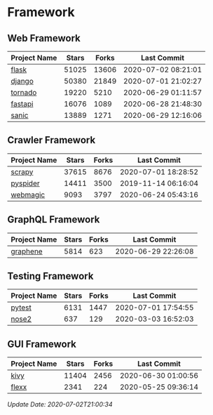 # Framework

## Web Framework

| Project Name | Stars | Forks | Last Commit |
| ------------ | ----- | ----- | ----------- |
| [flask](https://github.com/pallets/flask) | 51025 | 13606 | 2020-07-02 08:21:01 |
| [django](https://github.com/django/django) | 50380 | 21849 | 2020-07-01 21:02:27 |
| [tornado](https://github.com/tornadoweb/tornado) | 19220 | 5210 | 2020-06-29 01:11:57 |
| [fastapi](https://github.com/tiangolo/fastapi) | 16076 | 1089 | 2020-06-28 21:48:30 |
| [sanic](https://github.com/huge-success/sanic) | 13889 | 1271 | 2020-06-29 12:16:06 |

## Crawler Framework

| Project Name | Stars | Forks | Last Commit |
| ------------ | ----- | ----- | ----------- |
| [scrapy](https://github.com/scrapy/scrapy) | 37615 | 8676 | 2020-07-01 18:28:52 |
| [pyspider](https://github.com/binux/pyspider) | 14411 | 3500 | 2019-11-14 06:16:04 |
| [webmagic](https://github.com/code4craft/webmagic) | 9093 | 3797 | 2020-06-24 05:43:16 |

## GraphQL Framework

| Project Name | Stars | Forks | Last Commit |
| ------------ | ----- | ----- | ----------- |
| [graphene](https://github.com/graphql-python/graphene) | 5814 | 623 | 2020-06-29 22:26:08 |

## Testing Framework

| Project Name | Stars | Forks | Last Commit |
| ------------ | ----- | ----- | ----------- |
| [pytest](https://github.com/pytest-dev/pytest) | 6131 | 1447 | 2020-07-01 17:54:55 |
| [nose2](https://github.com/nose-devs/nose2) | 637 | 129 | 2020-03-03 16:52:03 |

## GUI Framework

| Project Name | Stars | Forks | Last Commit |
| ------------ | ----- | ----- | ----------- |
| [kivy](https://github.com/kivy/kivy) | 11404 | 2456 | 2020-06-30 01:00:56 |
| [flexx](https://github.com/flexxui/flexx) | 2341 | 224 | 2020-05-25 09:36:14 |

*Update Date: 2020-07-02T21:00:34*